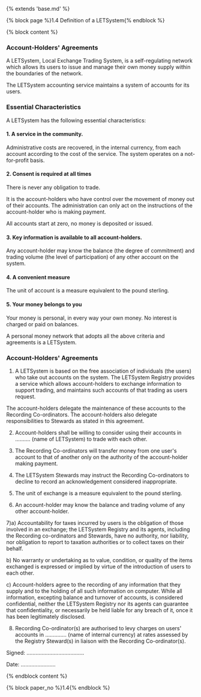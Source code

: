 {% extends 'base.md' %}

{% block page %}1.4 Definition of a LETSystem{% endblock %}

{% block content %}

### Account-Holders' Agreements

A LETSystem, Local Exchange Trading System, is a self-regulating
network  which allows its users to issue and manage their own money
supply within the boundaries of the network.

The LETSystem accounting service maintains a system of accounts for its
users.

### Essential Characteristics

A LETSystem has the following essential characteristics:

#### 1. A service in the community.

Administrative costs are recovered, in the internal currency, from each
account according to the cost of the service. The system operates on a not-
for-profit basis.

#### 2. Consent is required at all times

There is never any obligation to trade.

It is the account-holders who have control over the movement of money
out of their accounts. The administration can only act on the instructions of
the account-holder who is making payment.

All accounts start at zero, no money is deposited or issued.

#### 3. Key information is available to all account-holders.

Any account-holder may know the balance (the degree of commitment)
and trading volume (the level of participation) of any other account on the
system.

#### 4. A convenient measure

The unit of account is a measure equivalent to the pound sterling.

#### 5. Your money belongs to you

Your money is personal, in every way your own money. No interest is
charged or paid on balances.

A personal money network that adopts all the above criteria and
agreements is a LETSystem.

### Account-Holders' Agreements

1) A LETSystem is based on the free association of individuals (the users)
who take out accounts on the system. The LETSystem Registry provides a
service which allows account-holders to exchange information to support
trading, and maintains such accounts of that trading as users request.

The account-holders delegate the maintenance of these accounts to the
Recording Co-ordinators. The account-holders also delegate
responsibilities to Stewards as stated in this agreement.

2) Account-holders shall be willing to consider using their accounts in
.......... (name of LETSystem) to trade with each other.

3) The Recording Co-ordinators will transfer money from one user's
account to that of another only on the authority of the account-holder
making payment.

4) The LETSystem Stewards may instruct the Recording Co-ordinators to
decline to record an acknowledgement considered inappropriate.

 5) The unit of exchange is a measure equivalent to the pound sterling.

 6) An account-holder may know the balance and trading volume of any
other account-holder.

 7)a) Accountability for taxes incurred by users is the obligation of those
involved in an exchange; the LETSystem Registry and its agents, including
the Recording co-ordinators and Stewards, have no authority, nor liability,
nor obligation to report to taxation authorities or to collect taxes on their
behalf.

b) No warranty or undertaking as to value, condition, or quality of the
items exchanged is expressed or implied by virtue of the introduction of
users to each other.

c) Account-holders agree to the recording of any information that they
supply and to the holding of all such information on computer. While all
information, excepting balance and turnover of accounts, is considered
confidential, neither the LETSystem Registry nor its agents can guarantee
that confidentiality, or necessarily be held liable for any breach of it, once
it has been legitimately disclosed.

 8) Recording Co-ordinator(s) are authorised to levy charges on users'
accounts in .............. (name of internal currency) at rates assessed by the Registry
Steward(s) in liaison with the Recording Co-ordinator(s).

Signed: ......................................

Date:  .......................

{% endblock content %}

{% block paper_no %}1.4{% endblock %}
